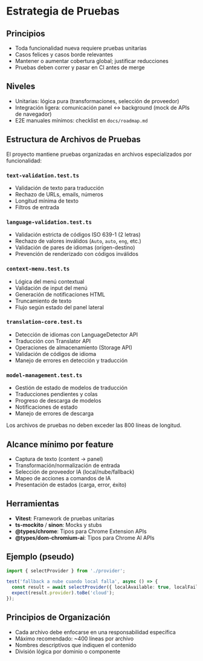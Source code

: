 # Estrategia de Pruebas

## Principios
- Toda funcionalidad nueva requiere pruebas unitarias
- Casos felices y casos borde relevantes
- Mantener o aumentar cobertura global; justificar reducciones
- Pruebas deben correr y pasar en CI antes de merge

## Niveles
- Unitarias: lógica pura (transformaciones, selección de proveedor)
- Integración ligera: comunicación panel ↔ background (mock de APIs de navegador)
- E2E manuales mínimos: checklist en `docs/roadmap.md`

## Estructura de Archivos de Pruebas

El proyecto mantiene pruebas organizadas en archivos especializados por funcionalidad:

### `text-validation.test.ts`
- Validación de texto para traducción
- Rechazo de URLs, emails, números
- Longitud mínima de texto
- Filtros de entrada

### `language-validation.test.ts`
- Validación estricta de códigos ISO 639-1 (2 letras)
- Rechazo de valores inválidos (`Auto`, `auto`, `eng`, etc.)
- Validación de pares de idiomas (origen-destino)
- Prevención de renderizado con códigos inválidos


### `context-menu.test.ts`
- Lógica del menú contextual
- Validación de input del menú
- Generación de notificaciones HTML
- Truncamiento de texto
- Flujo según estado del panel lateral

### `translation-core.test.ts`
- Detección de idiomas con LanguageDetector API
- Traducción con Translator API
- Operaciones de almacenamiento (Storage API)
- Validación de códigos de idioma
- Manejo de errores en detección y traducción

### `model-management.test.ts`
- Gestión de estado de modelos de traducción
- Traducciones pendientes y colas
- Progreso de descarga de modelos
- Notificaciones de estado
- Manejo de errores de descarga

Los archivos de pruebas no deben exceder las 800 líneas de longitud.

## Alcance mínimo por feature
- Captura de texto (content → panel)
- Transformación/normalización de entrada
- Selección de proveedor IA (local/nube/fallback)
- Mapeo de acciones a comandos de IA
- Presentación de estados (carga, error, éxito)

## Herramientas
- **Vitest**: Framework de pruebas unitarias
- **ts-mockito** / **sinon**: Mocks y stubs
- **@types/chrome**: Tipos para Chrome Extension APIs
- **@types/dom-chromium-ai**: Tipos para Chrome AI APIs

## Ejemplo (pseudo)
```ts
import { selectProvider } from './provider';

test('fallback a nube cuando local falla', async () => {
  const result = await selectProvider({ localAvailable: true, localFails: true });
  expect(result.provider).toBe('cloud');
});
```

## Principios de Organización
- Cada archivo debe enfocarse en una responsabilidad específica
- Máximo recomendado: ~400 líneas por archivo
- Nombres descriptivos que indiquen el contenido
- División lógica por dominio o componente

